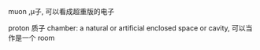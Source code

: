 muon ,μ子, 可以看成超重版的电子

proton 质子
chamber: a natural or artificial enclosed space or cavity, 可以当作是一个 room

